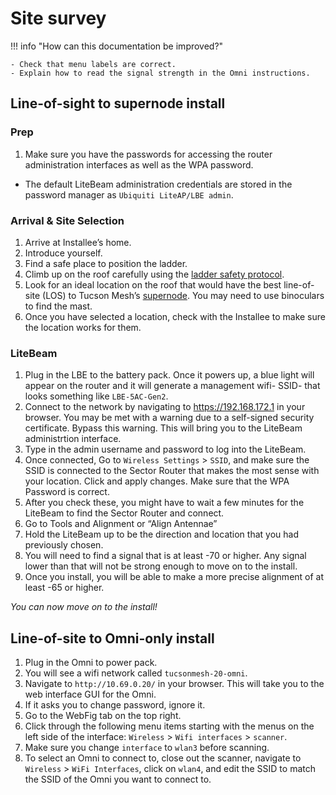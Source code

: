 # Site survey

!!! info "How can this documentation be improved?" 

    - Check that menu labels are correct. 
    - Explain how to read the signal strength in the Omni instructions.

## Line-of-sight to supernode install

### Prep

1. Make sure you have the passwords for accessing the router administration interfaces as well as the WPA password.
  - The default LiteBeam administration credentials are stored in the password manager as `Ubiquiti LiteAP/LBE admin`.

### Arrival & Site Selection

1. Arrive at Installee’s home. 
2. Introduce yourself.
3. Find a safe place to position the ladder.
4. Climb up on the roof carefully using the [ladder safety protocol](../ladder-safety.md).  
5. Look for an ideal location on the roof that would have the best line-of-site (LOS) to Tucson Mesh’s [supernode](../hardware/supernodes/index.md). You may need to use binoculars to find the mast.   
6. Once you have selected a location, check with the Installee to make sure the location works for them.

### LiteBeam

1. Plug in the LBE to the battery pack. Once it powers up, a blue light will appear on the router and it will generate a management wifi- SSID- that looks something like `LBE-5AC-Gen2`.   
2. Connect to the network by navigating to https://192.168.172.1 in your browser. You may be met with a warning due to a self-signed security certificate. Bypass this warning. This will bring you to the LiteBeam administrtion interface. 
3. Type in the admin username and password to log into the LiteBeam. 
4. Once connected, Go to `Wireless Settings` \> `SSID`, and make sure the SSID is connected to the Sector Router that makes the most sense with your location. Click and apply changes. Make sure that the WPA Password is correct. 
5. After you check these, you might have to wait a few minutes for the LiteBeam to find the Sector Router and connect.   
6. Go to Tools and Alignment or “Align Antennae”  
7. Hold the LiteBeam up to be the direction and location that you had previously chosen.  
8. You will need to find a signal that is at least \-70 or higher. Any signal lower than that will not be strong enough to move on to the install.   
9. Once you install, you will be able to make a more precise alignment of at least \-65 or higher.

*You can now move on to the install\!*

## Line-of-site to Omni-only install

1. Plug in the Omni to power pack. 
2. You will see a wifi network called `tucsonmesh-20-omni`.
3. Navigate to `http://10.69.0.20/` in your browser. This will take you to the web interface GUI for the Omni.  
4. If it asks you to change password, ignore it.  
5. Go to the WebFig tab on the top right.
6. Click through the following menu items starting with the menus on the left side of the interface: `Wireless` \> `Wifi interfaces` \> `scanner`. 
7. Make sure you change `interface` to `wlan3` before scanning.
7. To select an Omni to connect to, close out the scanner, navigate to `Wireless` \> `WiFi Interfaces`, click on `wlan4`, and edit the SSID to match the SSID of the Omni you want to connect to.  

